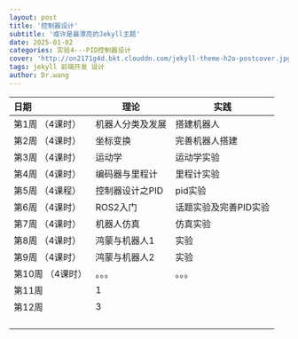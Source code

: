 ```yaml
---
layout: post
title: '控制器设计'
subtitle: '或许是最漂亮的Jekyll主题'
date: 2025-01-02
categories: 实验4---PID控制器设计
cover: 'http://on2171g4d.bkt.clouddn.com/jekyll-theme-h2o-postcover.jpg'
tags: jekyll 前端开发 设计
author: Dr.wang
---
```


| 日期                                 | 理论 |  实践           |
| :-----------------------------------| ---------- |-----------|
| 第1周 （4课时）                     | 机器人分类及发展      |搭建机器人|
| 第2周 （4课时）                      | 坐标变换     |完善机器人搭建|
| 第3周 （4课时）                      | 运动学          | 运动学实验|
| 第4周 （4课时）                      |编码器与里程计        |里程计实验|
| 第5周  （4课程）                     |控制器设计之PID       |pid实验  |
| 第6周 （4课时）                      | ROS2入门        |话题实验及完善PID实验|
| 第7周 （4课时）                      | 机器人仿真        |仿真实验
| 第8周 （4课时）                      | 鸿蒙与机器人1      |实验
| 第9周 （4课时）                        | 鸿蒙与机器人2       |实验
| 第10周 （4课时）                      | 。。。          |。。。|
| 第11周                                    | 1          |
| 第12周                                  | 3          |
|                                           |             |
|                                           |              |
|                                           |              |
|                                           |              |